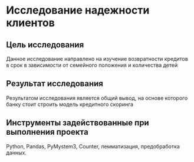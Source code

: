 # Исследование надежности клиентов

## Цель исследования
Данное исследование направлено на изучение возвратности кредитов в срок в зависимости от семейного положения и количества детей

## Результат исследования
Результатом исследования является общий вывод, на основе которого банку стоит строить модель кредитного скоринга

## Инструменты задействованные при выполнения проекта
Python, Pandas, PyMystem3, Counter, лемматизация, предобработка данных.
